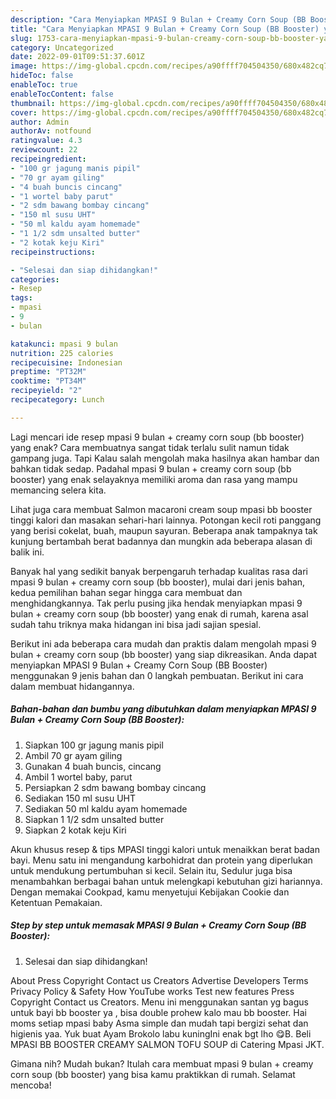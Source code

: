 ```yaml
---
description: "Cara Menyiapkan MPASI 9 Bulan + Creamy Corn Soup (BB Booster) yang Lezat Sekali, Buat Buka Puasa Enak"
title: "Cara Menyiapkan MPASI 9 Bulan + Creamy Corn Soup (BB Booster) yang Lezat Sekali, Buat Buka Puasa Enak"
slug: 1753-cara-menyiapkan-mpasi-9-bulan-creamy-corn-soup-bb-booster-yang-lezat-sekali-buat-buka-puasa-enak
category: Uncategorized
date: 2022-09-01T09:51:37.601Z
image: https://img-global.cpcdn.com/recipes/a90ffff704504350/680x482cq70/mpasi-9-bulan-creamy-corn-soup-bb-booster-foto-resep-utama.jpg
hideToc: false
enableToc: true
enableTocContent: false
thumbnail: https://img-global.cpcdn.com/recipes/a90ffff704504350/680x482cq70/mpasi-9-bulan-creamy-corn-soup-bb-booster-foto-resep-utama.jpg
cover: https://img-global.cpcdn.com/recipes/a90ffff704504350/680x482cq70/mpasi-9-bulan-creamy-corn-soup-bb-booster-foto-resep-utama.jpg
author: Admin
authorAv: notfound
ratingvalue: 4.3
reviewcount: 22
recipeingredient:
- "100 gr jagung manis pipil"
- "70 gr ayam giling"
- "4 buah buncis cincang"
- "1 wortel baby parut"
- "2 sdm bawang bombay cincang"
- "150 ml susu UHT"
- "50 ml kaldu ayam homemade"
- "1 1/2 sdm unsalted butter"
- "2 kotak keju Kiri"
recipeinstructions:

- "Selesai dan siap dihidangkan!"
categories:
- Resep
tags:
- mpasi
- 9
- bulan

katakunci: mpasi 9 bulan 
nutrition: 225 calories
recipecuisine: Indonesian
preptime: "PT32M"
cooktime: "PT34M"
recipeyield: "2"
recipecategory: Lunch

---
```



Lagi mencari ide resep mpasi 9 bulan + creamy corn soup (bb booster) yang enak? Cara membuatnya sangat tidak terlalu sulit namun tidak gampang juga. Tapi Kalau salah mengolah maka hasilnya akan hambar dan bahkan tidak sedap. Padahal mpasi 9 bulan + creamy corn soup (bb booster) yang enak selayaknya memiliki aroma dan rasa yang mampu memancing selera kita.


Lihat juga cara membuat Salmon macaroni cream soup mpasi bb booster tinggi kalori dan masakan sehari-hari lainnya. Potongan kecil roti panggang yang berisi cokelat, buah, maupun sayuran. Beberapa anak tampaknya tak kunjung bertambah berat badannya dan mungkin ada beberapa alasan di balik ini.

Banyak hal yang sedikit banyak berpengaruh terhadap kualitas rasa dari mpasi 9 bulan + creamy corn soup (bb booster), mulai dari jenis bahan, kedua pemilihan bahan segar hingga cara membuat dan menghidangkannya. Tak perlu pusing jika hendak menyiapkan mpasi 9 bulan + creamy corn soup (bb booster) yang enak di rumah, karena asal sudah tahu triknya maka hidangan ini bisa jadi sajian spesial.


Berikut ini ada beberapa cara mudah dan praktis dalam mengolah mpasi 9 bulan + creamy corn soup (bb booster) yang siap dikreasikan. Anda dapat menyiapkan MPASI 9 Bulan + Creamy Corn Soup (BB Booster) menggunakan 9 jenis bahan dan 0 langkah pembuatan. Berikut ini cara dalam membuat hidangannya.

<!--inarticleads1-->

##### Bahan-bahan dan bumbu yang dibutuhkan dalam menyiapkan MPASI 9 Bulan + Creamy Corn Soup (BB Booster):

1. Siapkan 100 gr jagung manis pipil
1. Ambil 70 gr ayam giling
1. Gunakan 4 buah buncis, cincang
1. Ambil 1 wortel baby, parut
1. Persiapkan 2 sdm bawang bombay cincang
1. Sediakan 150 ml susu UHT
1. Sediakan 50 ml kaldu ayam homemade
1. Siapkan 1 1/2 sdm unsalted butter
1. Siapkan 2 kotak keju Kiri


Akun khusus resep &amp; tips MPASI tinggi kalori untuk menaikkan berat badan bayi. Menu satu ini mengandung karbohidrat dan protein yang diperlukan untuk mendukung pertumbuhan si kecil. Selain itu, Sedulur juga bisa menambahkan berbagai bahan untuk melengkapi kebutuhan gizi hariannya. Dengan memakai Cookpad, kamu menyetujui Kebijakan Cookie dan Ketentuan Pemakaian. 

<!--inarticleads2-->

##### Step by step untuk memasak MPASI 9 Bulan + Creamy Corn Soup (BB Booster):


1. Selesai dan siap dihidangkan!

About Press Copyright Contact us Creators Advertise Developers Terms Privacy Policy &amp; Safety How YouTube works Test new features Press Copyright Contact us Creators. Menu ini menggunakan santan yg bagus untuk bayi bb booster ya , bisa double prohew kalo mau bb booster. Hai moms setiap mpasi baby Asma simple dan mudah tapi bergizi sehat dan higienis yaa. Yuk buat Ayam Brokolo labu kuningIni enak bgt lho 😋B. Beli MPASI BB BOOSTER CREAMY SALMON TOFU SOUP di Catering Mpasi JKT. 

Gimana nih? Mudah bukan? Itulah cara membuat mpasi 9 bulan + creamy corn soup (bb booster) yang bisa kamu praktikkan di rumah. Selamat mencoba!

